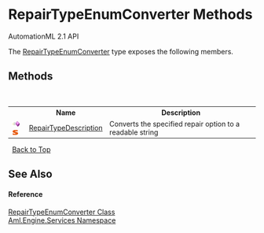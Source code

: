 # RepairTypeEnumConverter Methods
AutomationML 2.1 API 

The <a href="T_Aml_Engine_Services_RepairTypeEnumConverter">RepairTypeEnumConverter</a> type exposes the following members.


## Methods
&nbsp;<table><tr><th></th><th>Name</th><th>Description</th></tr><tr><td>![Public method](media/pubmethod.gif "Public method")![Static member](media/static.gif "Static member")</td><td><a href="M_Aml_Engine_Services_RepairTypeEnumConverter_RepairTypeDescription">RepairTypeDescription</a></td><td>
Converts the specified repair option to a readable string</td></tr></table>&nbsp;
<a href="#repairtypeenumconverter-methods">Back to Top</a>

## See Also


#### Reference
<a href="T_Aml_Engine_Services_RepairTypeEnumConverter">RepairTypeEnumConverter Class</a><br /><a href="N_Aml_Engine_Services">Aml.Engine.Services Namespace</a><br />